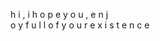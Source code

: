 h 
        i 
, 
                                                                            i 
                              h 
  o
                                                                p 
                   e 
                                            y 
                                                                  o 
                         u
,
      e 
                 n 
          j         
                                                        o
                                 y
                 f
                                                               u
                                               l 
            l 
                   o 
                                  f 
                                                                         y
                           o
                                                          u
                                   r
                                                                e
                             x
                                                                               i
                                                       s
                                       t
                                                                                          e
                     n
     c 
                                                         e 


<!-- <img src="blossomm.jpg"></img> -->
